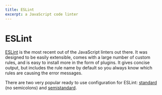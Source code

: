```yaml
---
title: ESLint
excerpt: a JavaScript code linter
---
```


# ESLint

[ESLint](http://eslint.org/) is the most recent out of the JavaScript linters out there. It was designed to be easily extensible, comes with a large number of custom rules, and is easy to install more in the form of plugins. It gives concise output, but includes the rule name by default so you always know which rules are causing the error messages.

There are two very popular ready to use configuration for ESLint: [standard](https://github.com/feross/standard) (no semicolons) and [semistandard](https://github.com/Flet/semistandard).
